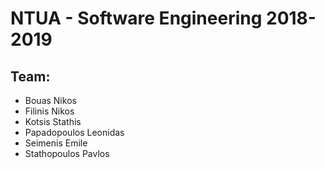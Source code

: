 # NTUA - Software Engineering 2018-2019

## Team:
- Bouas Nikos
- Filinis Nikos
- Kotsis Stathis
- Papadopoulos Leonidas
- Seimenis Emile
- Stathopoulos Pavlos
